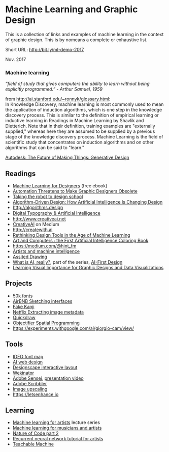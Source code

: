 # Machine Learning and Graphic Design
This is a collection of links and examples of machine learning in the context of graphic design. This is by nomeans a complete or exhaustive list.

Short URL: http://bit.ly/ml-demo-2017

Nov. 2017

### Machine learning
*“field of study that gives computers the ability to learn without being explicitly programmed.” - Arthur Samuel, 1959*

from http://ai.stanford.edu/~ronnyk/glossary.html:  
In Knowledge Discovery, machine learning is most commonly used to mean the application of induction algorithms, which is one step in the knowledge discovery process. This is similar to the definition of empirical learning or inductive learning in Readings in Machine Learning by Shavlik and Dietterich. Note that in their definition, training examples are "externally supplied," whereas here they are assumed to be supplied by a previous stage of the knowledge discovery process. Machine Learning is the field of scientific study that concentrates on induction algorithms and on other algorithms that can be said to "learn."

[Autodesk: The Future of Making Things: Generative Design](https://www.youtube.com/watch?v=E2SxqUvtpIk)

## Readings
- [Machine Learning for Designers](http://www.oreilly.com/design/free/machine-learning-for-designers.csp) (free ebook) 
- [Automation Threatens to Make Graphic Designers Obsolete](https://eyeondesign.aiga.org/automation-threatens-to-make-graphic-designers-obsolete/)
- [Taking the robot to design school](http://www.jon.gold/2016/05/robot-design-school/)
- [Algorithm-Driven Design: How Artificial Intelligence Is Changing Design](https://www.smashingmagazine.com/2017/01/algorithm-driven-design-how-artificial-intelligence-changing-design/)
- http://algorithms.design
- [Digital Typography & Artiﬁcial Intelligence](http://www.typophile.com/node/107390)
- http://www.creativeai.net
- [CreativeAI](https://medium.com/@creativeai/creativeai-9d4b2346faf3) on Medium
- http://createwith.ai
- [Rethinking Design Tools in the Age of Machine Learning](https://medium.com/artists-and-machine-intelligence/rethinking-des[ign-tools-in-the-age-of-machine-learning-369f3f07ab6c)
- [Art and Computers : the First Artificial Intelligence Coloring Book](https://www.amazon.com/Art-Computers-Artificial-Intelligence-Coloring/dp/B000LZG42C)
- https://medium.com/@hint_fm
- [Artists and machine intelligence](https://medium.com/artists-and-machine-intelligence)
- [Assited Drawing](https://medium.com/@samim/assisted-drawing-7b26c81daf2d)
- [What is AI, really?](https://medium.com/ai-first-design/what-is-ai-really-5a4a7ceb5008), part of the series, [AI-First Design](https://ai-first.design)
- [Learning Visual Importance for Graphic Designs and Data Visualizations](http://visimportance.csail.mit.edu/#Demo)
## Projects
- [50k fonts](https://erikbern.com/2016/01/21/analyzing-50k-fonts-using-deep-neural-networks.html)
- [AirBNB Sketching interfaces](https://airbnb.design/sketching-interfaces/)
- [Fake Kanji](http://blog.otoro.net/2015/12/28/recurrent-net-dreams-up-fake-chinese-characters-in-vector-format-with-tensorflow/)
- [Netflix Extracting image metadata](https://medium.com/netflix-techblog/extracting-image-metadata-at-scale-c89c60a2b9d2)
- [Quickdraw](https://quickdraw.withgoogle.com)
- [Objectifier Spatial Programming](https://experiments.withgoogle.com/ai/objectifier-spatial-programming)
- https://experiments.withgoogle.com/ai/giorgio-cam/view/


## Tools
- [IDEO font map](http://fontmap.ideo.com)
- [AI web design](https://thegrid.io)
- [Designscape interactive layout](http://www.dgp.toronto.edu/~donovan/design/index.html)
- [Wekinator](http://www.wekinator.org)
- [Adobe Sensei](https://www.adobe.com/sensei.html#x), [presentation video](https://youtu.be/4j_pd1awSac?t=2h6m31s)
- [Adobe Scribbler](https://research.adobe.com/project/scribbler-controlling-deep-image-synthesis-with-sketch-and-color/)
- [Image upscaling](http://waifu2x.udp.jp/index.ko.html)
- https://letsenhance.io

## Learning
- [Machine learning for artists](http://ml4a.github.io) lecture series 
- [Machine learning for musicians and artists](https://www.kadenze.com/courses/machine-learning-for-musicians-and-artists/info)
- [Nature of Code part 2](https://github.com/shiffman/NOC-S17-2-Intelligence-Learning)
- [Recurrent neural network tutorial for artists](http://blog.otoro.net/2017/01/01/recurrent-neural-network-artist/)
- [Teachable Machine](https://teachablemachine.withgoogle.com)


